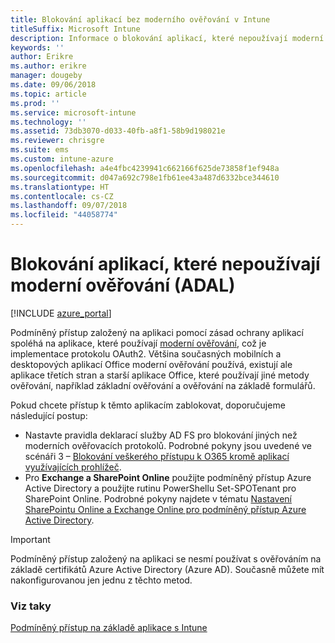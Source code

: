 ```yaml
---
title: Blokování aplikací bez moderního ověřování v Intune
titleSuffix: Microsoft Intune
description: Informace o blokování aplikací, které nepoužívají moderní ověřování (ADAL)
keywords: ''
author: Erikre
ms.author: erikre
manager: dougeby
ms.date: 09/06/2018
ms.topic: article
ms.prod: ''
ms.service: microsoft-intune
ms.technology: ''
ms.assetid: 73db3070-d033-40fb-a8f1-58b9d198021e
ms.reviewer: chrisgre
ms.suite: ems
ms.custom: intune-azure
ms.openlocfilehash: a4e4fbc4239941c662166f625de73858f1ef948a
ms.sourcegitcommit: d047a692c798e1fb61ee43a487d6332bce344610
ms.translationtype: HT
ms.contentlocale: cs-CZ
ms.lasthandoff: 09/07/2018
ms.locfileid: "44058774"
---
```

# <a name="block-apps-that-do-not-use-modern-authentication-adal"></a>Blokování aplikací, které nepoužívají moderní ověřování (ADAL)

[!INCLUDE [azure_portal](./includes/azure_portal.md)]

Podmíněný přístup založený na aplikaci pomocí zásad ochrany aplikací spoléhá na aplikace, které používají [moderní ověřování](https://support.office.com/article/Using-Office-365-modern-authentication-with-Office-clients-776c0036-66fd-41cb-8928-5495c0f9168a), což je implementace protokolu OAuth2. Většina současných mobilních a desktopových aplikací Office moderní ověřování používá, existují ale aplikace třetích stran a starší aplikace Office, které používají jiné metody ověřování, například základní ověřování a ověřování na základě formulářů.

Pokud chcete přístup k těmto aplikacím zablokovat, doporučujeme následující postup:

* Nastavte pravidla deklarací služby AD FS pro blokování jiných než moderních ověřovacích protokolů. Podrobné pokyny jsou uvedené ve scénáři 3 – [Blokování veškerého přístupu k O365 kromě aplikací využívajících prohlížeč](https://technet.microsoft.com/library/dn592182.aspx).
* Pro **Exchange a SharePoint Online** použijte podmíněný přístup Azure Active Directory a použijte rutinu PowerShellu Set-SPOTenant pro SharePoint Online. Podrobné pokyny najdete v tématu [Nastavení SharePointu Online a Exchange Online pro podmíněný přístup Azure Active Directory](https://docs.microsoft.com/azure/active-directory/active-directory-conditional-access-no-modern-authentication#legacy-authentication-protocols).


>[!IMPORTANT]
>Podmíněný přístup založený na aplikaci se nesmí používat s ověřováním na základě certifikátů Azure Active Directory (Azure AD). Současně můžete mít nakonfigurovanou jen jednu z těchto metod.

### <a name="see-also"></a>Viz taky
[Podmíněný přístup na základě aplikace s Intune](app-based-conditional-access-intune.md)
